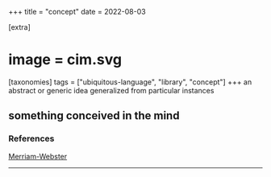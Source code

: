 +++
title = "concept"
date = 2022-08-03

[extra]
#  image = cim.svg
[taxonomies]
   tags = ["ubiquitous-language", "library", "concept"]
+++
an abstract or generic idea generalized from particular instances

something conceived in the mind
---

### References

[Merriam-Webster](https://www.merriam-webster.com/dictionary/concept)

---